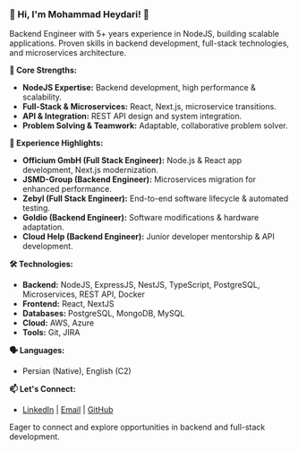 ### 👋 Hi, I'm Mohammad Heydari! 👋

Backend Engineer with 5+ years experience in NodeJS, building scalable applications.  Proven skills in backend development, full-stack technologies, and microservices architecture.

**🚀 Core Strengths:**

*   **NodeJS Expertise:**  Backend development, high performance & scalability.
*   **Full-Stack & Microservices:** React, Next.js, microservice transitions.
*   **API & Integration:** REST API design and system integration.
*   **Problem Solving & Teamwork:** Adaptable, collaborative problem solver.

**💼 Experience Highlights:**

*   **Officium GmbH (Full Stack Engineer):**  Node.js & React app development, Next.js modernization.
*   **JSMD-Group (Backend Engineer):** Microservices migration for enhanced performance.
*   **Zebyl (Full Stack Engineer):** End-to-end software lifecycle & automated testing.
*   **Goldio (Backend Engineer):** Software modifications & hardware adaptation.
*   **Cloud Help (Backend Engineer):**  Junior developer mentorship & API development.

**🛠 Technologies:**

*   **Backend:** NodeJS, ExpressJS, NestJS, TypeScript, PostgreSQL, Microservices, REST API, Docker
*   **Frontend:** React, NextJS
*   **Databases:** PostgreSQL, MongoDB, MySQL
*   **Cloud:** AWS, Azure
*   **Tools:** Git, JIRA

**🗣 Languages:**

*   Persian (Native), English (C2)

**📫 Let's Connect:**

*   [LinkedIn](www.linkedin.com/in/heidary100) | [Email](heydari.dev@gmail.com) | [GitHub](www.github.com/heidary100)

Eager to connect and explore opportunities in backend and full-stack development.
